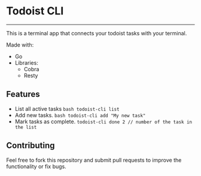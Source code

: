 # Todoist CLI
---
This is a terminal app that connects your todoist tasks with your terminal. 

Made with:
- Go
- Libraries:
    - Cobra
    - Resty

## Features
- List all active tasks
```bash todoist-cli list```
- Add new tasks.
```bash todoist-cli add "My new task"```
- Mark tasks as complete.
```todoist-cli done 2 // number of the task in the list```

## Contributing

Feel free to fork this repository and submit pull requests to improve the functionality or fix bugs.

  
  
